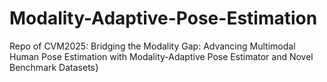 # Modality-Adaptive-Pose-Estimation
Repo of CVM2025: Bridging the Modality Gap: Advancing Multimodal Human Pose Estimation with Modality-Adaptive Pose Estimator and Novel Benchmark Datasets}
